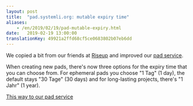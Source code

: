 ```yaml
---
layout: post
title:  "pad.systemli.org: mutable expiry time"
aliases:
    - /en/2019/02/19/pad-mutable-expiry.html
date:   2019-02-19 13:00:00
translationKey: 49921a2ffd68cf5ce0683802b07eb6dd
---
```

We copied a bit from our friends at [Riseup](https://riseup.net/) and improved our 
[pad service](https://pad.systemli.org).

When creating new pads, there's now three options for the expiry time that you can choose from. For ephemeral pads you 
choose "1 Tag" (1 day), the default stays "30 Tage" (30 days) and for long-lasting projects, there's "1 Jahr" (1 year).

[This way to our pad service](https://pad.systemli.org/)
